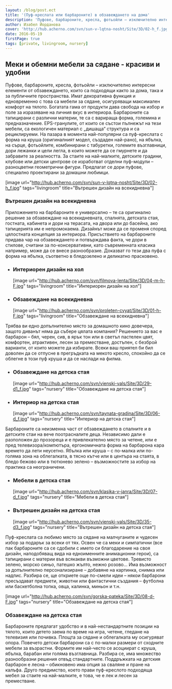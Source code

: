 ```yaml
---
layout: /blog/post.ect
title: '(Пуф-креслата или барбароните) в обзавеждането на дома'
description: 'Пуфове, барбароните, кресла, фотьойли – изключително интересни елементи от обзавеждането, които са подходящи както за дома, така и за публичните пространства. Имат декоративна функция и едновременно с това са мебели за сядане, осигуряващи максимален комфорт на тялото. Богатата гама от продукти дава свобода на избор и поле за изразяване на личния вкус в интериора. Барбароните са тапицирани с различни материи, те са с варираща форма, големина и предназначение. На пазара в момента най-популярни са пуф-креслата с форма на круша (оригиналният модел, създаден най-рано), на ябълка, на сърце, фотьойлите, комбинирани с табуретки, големите възглавници, дори лежанки и цели легла, в които можете да се гмурнете и да забравите за реалността.'
author: Изабел Йорданова
cover: 'http://hub.acherno.com/svn/sun-v-lqtna-nosht/Site/3D/02-h_f.jpg'
date: 2016-05-19
firstPage: true
tags: [private, livingroom, nursery]
---
```

## **Меки и обемни мебели за сядане** - красиви и удобни
Пуфове, барбароните, кресла, фотьойли – изключително интересни елементи от обзавеждането, които са подходящи както за дома, така и за публичните пространства. Имат декоративна функция и едновременно с това са мебели за сядане, осигуряващи максимален комфорт на тялото. Богатата гама от продукти дава свобода на избор и поле за изразяване на личния вкус в интериора. Барбароните са тапицирани с различни материи, те са с варираща форма, големина и предназначение. EPS-гранулите, от които се състои пълнежът на тези мебели, са екологичен материал с „дишаща“ структура и са рециклируеми. На пазара в момента най-популярни са пуф-креслата с форма на круша (оригиналният модел, създаден най-рано), на ябълка, на сърце, фотьойлите, комбинирани с табуретки, големите възглавници, дори лежанки и цели легла, в които можете да се гмурнете и да забравите за реалността. За стаите на най-малките, детските градини, клубове или детски центрове се изработват отделни пуф-модули – разноцветни геометрични фигури. Предлагат се дори пуфове, специално проектирани за домашни любимци.

[image url="http://hub.acherno.com/svn/sun-v-lqtna-nosht/Site/3D/02-h_f.jpg" tags="livingroom" title="Вътрешен дизайн на всекидневна"]
### Вътрешен дизайн на **всекидневна**

Приложението на барбароните е универсално – те са оригинално решение за обзавеждане на всекидневната, спалнята, детската стая, гостната, кабинета и дори на терасата, на двора или до басейна, ако тапицерията им е непромокаема. Дизайнът може да се променя според цялостната концепция за интериора. Присъствието на барбароните придава чар на обзавеждането и потвърждава факта, че дори в стилове, считани за по-консервативни, като съвременната класика например, може да се внесе разнообразие. Доказват го тези два пуфа с форма на ябълка, съответно в бледозелено и деликатно прасковено.

-   ### Интериорен дизайн на **хол**
    [image url="http://hub.acherno.com/svn/filmova-lenta/Site/3D/04-m-h-F.jpg" tags="livingroom" title="Интериорен дизайн на хол"]
-   ### Обзавеждане на **всекидневна**
    [image url="http://hub.acherno.com/svn/proleten-cvyat/Site/3D/01-h-F.jpg" tags="livingroom" title="Обзавеждане на всекидневна"]

Трябва ви едно допълнително място за домашното кино довечера, защото диванът няма да събере цялата компания? Решението за вас е барбарон – бял, черен, сив, в ярък тон или в светъл пастелен цвят, комфортен, атрактивен, лесен за преместване, достъпен, с безброй варианти, от които можете да избирате. Всеки ваш приятел би бил доволен да се отпусне в прегръдката на мекото кресло, спокойно да се облегне в този пуф круша и да се наслади на филма.

-   ### Обзавеждане на **детска стая**
    [image url="http://hub.acherno.com/svn/vienski-vals/Site/3D/29-d1_f.jpg" tags="nursery" title="Обзавеждане на детска стая"]
-   ### Интериор на **детска стая**
    [image url="http://hub.acherno.com/svn/taynata-gradina/Site/3D/06-d_f.jpg" tags="nursery" title="Интериор на детска стая"]

Барбароните са неизменна част от обзавеждането в спалните и в детските стаи на вече поотрасналите деца. Независимо дали е разположен до прозореца и е привлекателно място за четене, или е пред телевизора/компютъра, ергономичната форма на барбарона кара времето да лети неусетно. Ябълка или круша – с по-малка или по-голяма зона на облегалката, в тясно кътче или в центъра на стаята, в бледо бежово или в тютюнево зелено – възможностите за избор на практика са неограничени.

-   ### Мебели в **детска стая**
    [image url="http://hub.acherno.com/svn/klasika-v-janra/Site/3D/07-d_f.jpg" tags="nursery" title="Мебели в детска стая"]
-   ### Вътрешен дизайн на **детска стая**
    [image url="http://hub.acherno.com/svn/vienski-vals/Site/3D/35-d3_f.jpg" tags="nursery" title="Вътрешен дизайн на детска стая"]

Пуф-креслата са любимо място за сядане на малчуганите и чудесен избор за подарък за всеки от тях. Освен че са меки и симпатични (все пак барбароните са се сдобили с името си благодарение на своя дизайн, наподобяващ вида на едноименните анимационни герои), са тапицирани с материи във всякакви възможни цветове. Тревисто зелено, морско синьо, патешко жълто, нежно розово... Има възможност за допълнително персонализиране – добавяне на картинка, снимка или надпис. Разбира се, ще откриете още по-смели идеи – някои барбарони пресъздават предмети, животни или фантастични създания – футболна или баскетболна топка, овца, калинка, миньон и т.н.

[image url="http://hub.acherno.com/svn/gorska-pateka/Site/3D/08-d-F.jpg" tags="nursery" title="Обзавеждане на детска стая"]
### Обзавеждане на **детска стая**

Барбароните предлагат удобство и в най-нестандартните позиции на тялото, които детето заема по време на игра, четене, гледане на телевизия или почивка. Площта за сядане и облегалката му осигуряват опора. Повечето детски барбарони са с по-малки размери от сходните мебели за възрастни. Формите им най-често се асоциират с круша, ябълка, барабан или голяма възглавница. Разбира се, има множество разнообразни решения отвъд стандартните. Поддръжката на детския барбарон е лесна – обикновено има опция за сваляне и пране на калъфа. Друго предимство, което прави пуф-креслото подходяща мебел за стаите на най-малките, е това, че е лек и лесен за преместване.